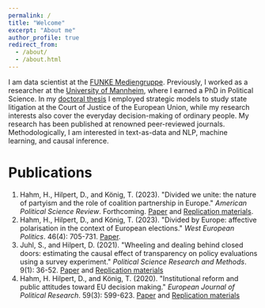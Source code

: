 ```yaml
---
permalink: /
title: "Welcome"
excerpt: "About me"
author_profile: true
redirect_from: 
  - /about/
  - /about.html
---
```


I am data scientist at the [FUNKE Mediengruppe](https://www.funkemedien.de/de/). Previously, I worked as a researcher at the [University of Mannheim](https://www.uni-mannheim.de/gess/), where I earned a PhD in Political Science. In my [doctoral thesis](https://madoc.bib.uni-mannheim.de/63025/) I employed strategic models to study state litigation at the Court of Justice of the European Union, while my research interests also cover the everyday decision-making of ordinary people. My research has been published at renowned peer-reviewed journals. Methodologically, I am interested in text-as-data and NLP, machine learning, and causal inference. 



Publications
======
1. Hahm, H., Hilpert, D., and König, T. (2023). &quot;Divided we unite: the nature of partyism and the role of coalition partnership in Europe.&quot; <i>American Political Science Review</i>. Forthcoming. [Paper](https://doi.org/10.1017/S0003055423000266) and [Replication materials](https://dataverse.harvard.edu/dataset.xhtml?persistentId=doi:10.7910/DVN/YCDJNT). 
1. Hahm, H., Hilpert, D., and König, T. (2023). &quot;Divided by Europe: affective polarisation in the context of European elections.&quot; <i>West European Politics</i>. 46(4): 705-731. [Paper](https://www.tandfonline.com/doi/full/10.1080/01402382.2022.2133277). 
1. Juhl, S., and  Hilpert, D. (2021). &quot;Wheeling and dealing behind closed doors: estimating the causal effect of transparency on policy evaluations using a survey experiment.&quot; <i>Political Science Research and Methods</i>. 9(1): 36-52. [Paper](https://www.cambridge.org/core/journals/political-science-research-and-methods/article/wheeling-and-dealing-behind-closed-doors-estimating-the-causal-effect-of-transparency-on-policy-evaluations-using-a-survey-experiment/F38E9DCA76E8DA5B44D44CA81C1BFF1A) and [Replication materials](https://dataverse.harvard.edu/dataset.xhtml?persistentId=doi:10.7910/DVN/GAPIQO) 
1. Hahm, H. Hilpert, D., and König, T. (2020). &quot;Institutional reform and public attitudes toward EU decision making.&quot; <i>European Journal of Political Research</i>. 59(3): 599-623. [Paper](https://ejpr.onlinelibrary.wiley.com/doi/full/10.1111/1475-6765.12361) and [Replication materials](https://ejpr.onlinelibrary.wiley.com/action/downloadSupplement?doi=10.1111\%2F1475-6765.12361&file=ejpr12361-sup-0002-SuppMat.docx)



